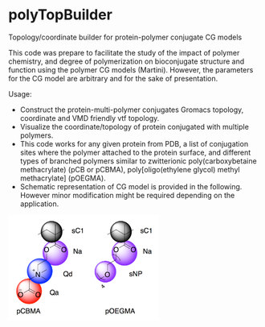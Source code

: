 # polyTopBuilder
Topology/coordinate builder for protein-polymer conjugate CG models

This code was prepare to facilitate the study of the impact of polymer chemistry, and degree of polymerization on bioconjugate structure and function using the polymer CG models (Martini). However, the parameters for the CG model are arbitrary and for the sake of presentation. 

Usage:
* Construct the protein-multi-polymer conjugates Gromacs topology, coordinate and VMD friendly vtf topology.
* Visualize the coordinate/topology of protein conjugated with multiple polymers.
* This code works for any given protein from PDB, a list of conjugation sites where the polymer attached to the protein surface, and different types of branched polymers similar to zwitterionic poly(carboxybetaine methacrylate) (pCB or pCBMA), poly[oligo(ethylene glycol) methyl methacrylate] (pOEGMA). 
* Schematic representation of CG model is provided in the following. However minor modification might be required depending on the application.

<img src="PCBMA_POEGMA.png" width="300">
